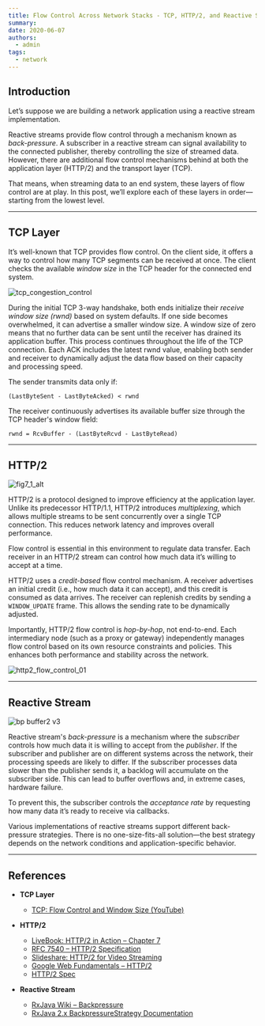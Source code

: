 ```yaml
---
title: Flow Control Across Network Stacks - TCP, HTTP/2, and Reactive Streams
summary: 
date: 2020-06-07
authors:
  - admin
tags:
  - network
---
```


## Introduction

Let’s suppose we are building a network application using a reactive stream implementation. 

Reactive streams provide flow control through a mechanism known as *back-pressure*. A subscriber in a reactive stream can signal availability to the connected publisher, thereby controlling the size of streamed data. However, there are additional flow control mechanisms behind at both the application layer (HTTP/2) and the transport layer (TCP).

That means, when streaming data to an end system, these layers of flow control are at play. In this post, we’ll explore each of these layers in order—starting from the lowest level.

---

## TCP Layer

It’s well-known that TCP provides flow control. On the client side, it offers a way to control how many TCP segments can be received at once. The client checks the available *window size* in the TCP header for the connected end system.

![tcp\_congestion\_control](https://github.com/taehyeok-jang/taehyeok-jang.github.io_legacy/assets/31732943/a92b360a-2a28-4636-9213-c84b077e37bf)

During the initial TCP 3-way handshake, both ends initialize their *receive window size (rwnd)* based on system defaults. If one side becomes overwhelmed, it can advertise a smaller window size. A window size of zero means that no further data can be sent until the receiver has drained its application buffer. This process continues throughout the life of the TCP connection. Each ACK includes the latest rwnd value, enabling both sender and receiver to dynamically adjust the data flow based on their capacity and processing speed.

The sender transmits data only if:

```
(LastByteSent - LastByteAcked) < rwnd
```

The receiver continuously advertises its available buffer size through the TCP header's window field:

```
rwnd = RcvBuffer - (LastByteRcvd - LastByteRead)
```

---

## HTTP/2

![fig7\_1\_alt](https://github.com/taehyeok-jang/taehyeok-jang.github.io/assets/31732943/d997c815-2f95-48c0-856f-688e927718cc)

HTTP/2 is a protocol designed to improve efficiency at the application layer. Unlike its predecessor HTTP/1.1, HTTP/2 introduces *multiplexing*, which allows multiple streams to be sent concurrently over a single TCP connection. This reduces network latency and improves overall performance.

Flow control is essential in this environment to regulate data transfer. Each receiver in an HTTP/2 stream can control how much data it’s willing to accept at a time.

HTTP/2 uses a *credit-based* flow control mechanism. A receiver advertises an initial credit (i.e., how much data it can accept), and this credit is consumed as data arrives. The receiver can replenish credits by sending a `WINDOW_UPDATE` frame. This allows the sending rate to be dynamically adjusted.

Importantly, HTTP/2 flow control is *hop-by-hop*, not end-to-end. Each intermediary node (such as a proxy or gateway) independently manages flow control based on its own resource constraints and policies. This enhances both performance and stability across the network.

<img src="https://github.com/taehyeok-jang/taehyeok-jang.github.io_legacy/assets/31732943/43174293-f4ff-49a6-b0da-e7f6eb097e10" alt="http2_flow_control_01"/>

---

## Reactive Stream

![bp buffer2 v3](https://github.com/taehyeok-jang/taehyeok-jang.github.io_legacy/assets/31732943/95bca026-205c-44bf-a79d-2502c1a86386)

Reactive stream's *back-pressure* is a mechanism where the *subscriber* controls how much data it is willing to accept from the *publisher*. If the subscriber and publisher are on different systems across the network, their processing speeds are likely to differ. If the subscriber processes data slower than the publisher sends it, a backlog will accumulate on the subscriber side. This can lead to buffer overflows and, in extreme cases, hardware failure.

To prevent this, the subscriber controls the *acceptance rate* by requesting how many data it’s ready to receive via callbacks.

Various implementations of reactive streams support different back-pressure strategies. There is no one-size-fits-all solution—the best strategy depends on the network conditions and application-specific behavior.

---

## References

* **TCP Layer**

  * [TCP: Flow Control and Window Size (YouTube)](https://www.youtube.com/watch?app=desktop&v=4l2_BCr-bhw)

* **HTTP/2**
  * [LiveBook: HTTP/2 in Action – Chapter 7](https://livebook.manning.com/book/http2-in-action/chapter-7/61)
  * [RFC 7540 – HTTP/2 Specification](https://datatracker.ietf.org/doc/html/rfc7540)
  * [Slideshare: HTTP/2 for Video Streaming](https://www.slideshare.net/Enbac29/http2-standard-for-video-streaming)
  * [Google Web Fundamentals – HTTP/2](https://developers.google.com/web/fundamentals/performance/http2)
  * [HTTP/2 Spec](https://http2.github.io/http2-spec/)

* **Reactive Stream**

  * [RxJava Wiki – Backpressure](https://github.com/ReactiveX/RxJava/wiki/Backpressure)
  * [RxJava 2.x BackpressureStrategy Documentation](http://reactivex.io/RxJava/2.x/javadoc/io/reactivex/BackpressureStrategy.html)


